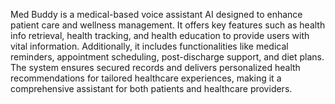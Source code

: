 Med Buddy is a medical-based voice assistant AI designed to enhance patient care and wellness management. 
It offers key features such as health info retrieval, health tracking, and health education to provide users with vital information.
Additionally, it includes functionalities like medical reminders, appointment scheduling, post-discharge support, and diet plans. 
The system ensures secured records and delivers personalized health recommendations for tailored healthcare experiences, making it a comprehensive assistant for both patients and healthcare providers.

